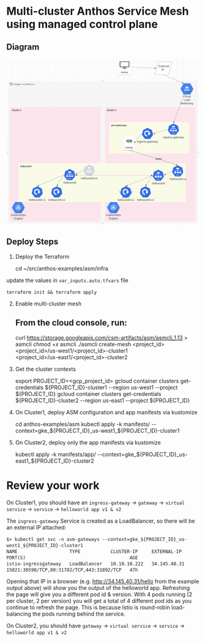 # Multi-cluster Anthos Service Mesh using managed control plane

## Diagram
![](diagram.png)

## Deploy Steps
1. Deploy the Terraform


    cd ~/src/anthos-examples/asm/infra

update the values in `var_inputs.auto.tfvars` file

    terraform init && terraform apply

2. Enable multi-cluster mesh  


    ## From the cloud console, run:
    curl https://storage.googleapis.com/csm-artifacts/asm/asmcli_1.13 > asmcli
    chmod +x asmcli
    ./asmcli create-mesh <project_id> \
        <project_id>/us-west1/<project_id>-cluster1 \
        <project_id>/us-east1/<project_id>-cluster2


6. Get the cluster contexts


    export PROJECT_ID=<gcp_project_id>
    gcloud container clusters get-credentials ${PROJECT_ID}-cluster1 --region us-west1 --project ${PROJECT_ID}
    gcloud container clusters get-credentials ${PROJECT_ID}-cluster2 --region us-east1 --project ${PROJECT_ID}

7. On Cluster1, deploy ASM configuration and app manifests via kustomize


    cd anthos-examples/asm
    kubectl apply -k manifests/ --context=gke_${PROJECT_ID}_us-west1_${PROJECT_ID}-cluster1

6. On Cluster2, deploy only the app manifests via kustomize


    kubectl apply -k manifests/app/ --context=gke_${PROJECT_ID}_us-east1_${PROJECT_ID}-cluster2


# Review your work

On Cluster1, you should have an `ingress-gateway` -> `gateway` -> `virtual service` -> `service` -> `helloworld app v1 & v2`  

The `ingress-gateway` Service is created as a LoadBalancer, so there will be an external IP attached:

    $> kubectl get svc -n asm-gateways --context=gke_${PROJECT_ID}_us-west1_${PROJECT_ID}-cluster1 
    NAME                   TYPE           CLUSTER-IP     EXTERNAL-IP    PORT(S)                                      AGE
    istio-ingressgateway   LoadBalancer   10.10.10.222   34.145.40.31   15021:30590/TCP,80:31782/TCP,443:31892/TCP   47h

Opening that IP in a browser (e.g. http://34.145.40.31/hello from the example output above) will show you the output of the helloworld app.
Refreshing the page will give you a different pod id & version. With 4 pods running (2 per cluster, 2 per version) you will
get a total of 4 different pod ids as you continue to refresh the page. This is because Istio is round-robin load-balancing
the pods running behind the service.

On Cluster2, you should have `gateway` -> `virtual service` -> `service` -> `helloworld app v1 & v2`
